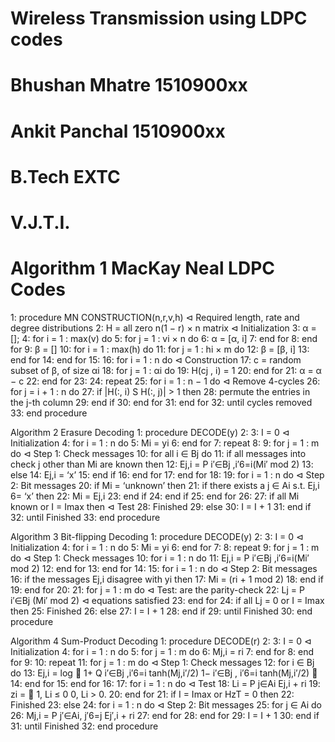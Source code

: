 #   Wireless Transmission using LDPC codes
#
#   Bhushan Mhatre   1510900xx
#   Ankit Panchal    1510900xx
#
#   B.Tech EXTC
#   V.J.T.I.

# Algorithm 1 MacKay Neal LDPC Codes

1: procedure MN CONSTRUCTION(n,r,v,h) ⊲ Required length, rate and degree distributions
2: H = all zero n(1 − r) × n matrix ⊲ Initialization
3: α = [];
4: for i = 1 : max(v) do
5: for j = 1 : vi × n do
6: α = [α, i]
7: end for
8: end for
9: β = []
10: for i = 1 : max(h) do
11: for j = 1 : hi × m do
12: β = [β, i]
13: end for
14: end for
15:
16: for i = 1 : n do ⊲ Construction
17: c = random subset of β, of size αi
18: for j = 1 : αi do
19: H(cj , i) = 1
20: end for
21: α = α − c
22: end for
23:
24: repeat
25: for i = 1 : n − 1 do ⊲ Remove 4-cycles
26: for j = i + 1 : n do
27: if |H(:, i)
S
H(:, j)| > 1 then
28: permute the entries in the j-th column
29: end if
30: end for
31: end for
32: until cycles removed
33: end procedure




Algorithm 2 Erasure Decoding
1: procedure DECODE(y)
2:
3: I = 0 ⊲ Initialization
4: for i = 1 : n do
5: Mi = yi
6: end for
7: repeat
8:
9: for j = 1 : m do ⊲ Step 1: Check messages
10: for all i ∈ Bj do
11: if all messages into check j other than Mi are known then
12: Ej,i =
P
i′∈Bj ,i′6=i(Mi′ mod 2)
13: else
14: Ej,i = ‘x’
15: end if
16: end for
17: end for
18:
19: for i = 1 : n do ⊲ Step 2: Bit messages
20: if Mi = ‘unknown’ then
21: if there exists a j ∈ Ai s.t. Ej,i 6= ‘x’ then
22: Mi = Ej,i
23: end if
24: end if
25: end for
26:
27: if all Mi known or I = Imax then ⊲ Test
28: Finished
29: else
30: I = I + 1
31: end if
32: until Finished
33: end procedure




Algorithm 3 Bit-flipping Decoding
1: procedure DECODE(y)
2:
3: I = 0 ⊲ Initialization
4: for i = 1 : n do
5: Mi = yi
6: end for
7:
8: repeat
9: for j = 1 : m do ⊲ Step 1: Check messages
10: for i = 1 : n do
11: Ej,i =
P
i′∈Bj ,i′6=i(Mi′ mod 2)
12: end for
13: end for
14:
15: for i = 1 : n do ⊲ Step 2: Bit messages
16: if the messages Ej,i disagree with yi then
17: Mi = (ri + 1 mod 2)
18: end if
19: end for
20:
21: for j = 1 : m do ⊲ Test: are the parity-check
22: Lj =
P
i′∈Bj
(Mi′ mod 2) ⊲ equations satisfied
23: end for
24: if all Lj = 0 or I = Imax then
25: Finished
26: else
27: I = I + 1
28: end if
29: until Finished
30: end procedure




Algorithm 4 Sum-Product Decoding
1: procedure DECODE(r)
2:
3: I = 0 ⊲ Initialization
4: for i = 1 : n do
5: for j = 1 : m do
6: Mj,i = ri
7: end for
8: end for
9:
10: repeat
11: for j = 1 : m do ⊲ Step 1: Check messages
12: for i ∈ Bj do
13: Ej,i = log

1+
Q
i′∈Bj ,i′6=i tanh(Mj,i′/2)
1−
i′∈Bj , i′6=i tanh(Mj,i′/2)

14: end for
15: end for
16:
17: for i = 1 : n do ⊲ Test
18: Li =
P
j∈Ai
Ej,i + ri
19: zi =

1, Li ≤ 0
0, Li > 0.
20: end for
21: if I = Imax or HzT = 0 then
22: Finished
23: else
24: for i = 1 : n do ⊲ Step 2: Bit messages
25: for j ∈ Ai do
26: Mj,i =
P
j′∈Ai, j′6=j Ej′,i + ri
27: end for
28: end for
29: I = I + 1
30: end if
31: until Finished
32: end procedure





